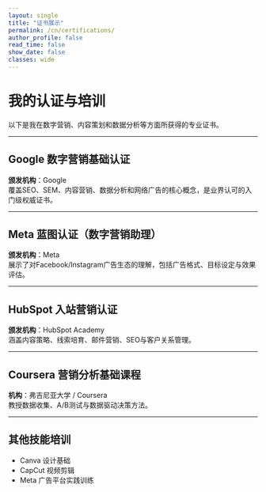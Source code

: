 ```yaml
---
layout: single
title: "证书展示"
permalink: /cn/certifications/
author_profile: false
read_time: false
show_date: false
classes: wide
---
```


# 我的认证与培训

以下是我在数字营销、内容策划和数据分析等方面所获得的专业证书。

---

## Google 数字营销基础认证  
**颁发机构**：Google  
覆盖SEO、SEM、内容营销、数据分析和网络广告的核心概念，是业界认可的入门级权威证书。

---

## Meta 蓝图认证（数字营销助理）  
**颁发机构**：Meta  
展示了对Facebook/Instagram广告生态的理解，包括广告格式、目标设定与效果评估。

---

## HubSpot 入站营销认证  
**颁发机构**：HubSpot Academy  
涵盖内容策略、线索培育、邮件营销、SEO与客户关系管理。

---

## Coursera 营销分析基础课程  
**机构**：弗吉尼亚大学 / Coursera  
教授数据收集、A/B测试与数据驱动决策方法。

---

## 其他技能培训  
- Canva 设计基础  
- CapCut 视频剪辑  
- Meta 广告平台实践训练
